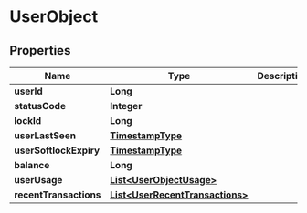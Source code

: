 # UserObject

## Properties
Name | Type | Description | Notes
------------ | ------------- | ------------- | -------------
**userId** | **Long** |  |  [optional]
**statusCode** | **Integer** |  |  [optional]
**lockId** | **Long** |  |  [optional]
**userLastSeen** | [**TimestampType**](TimestampType.md) |  |  [optional]
**userSoftlockExpiry** | [**TimestampType**](TimestampType.md) |  |  [optional]
**balance** | **Long** |  |  [optional]
**userUsage** | [**List&lt;UserObjectUsage&gt;**](UserObjectUsage.md) |  |  [optional]
**recentTransactions** | [**List&lt;UserRecentTransactions&gt;**](UserRecentTransactions.md) |  |  [optional]
